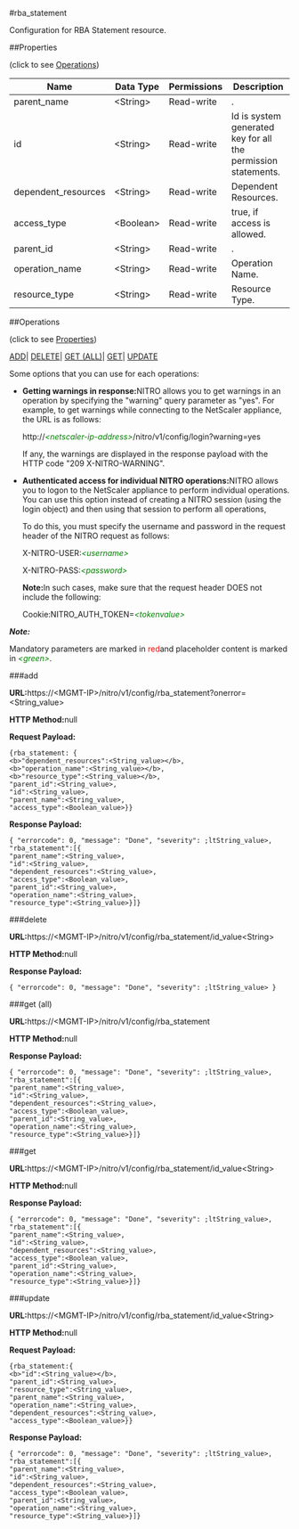 #rba_statement

Configuration for RBA Statement resource.


##Properties 
<span>(click to see [Operations](#opera))</span>


<table><thead><tr><th>Name</th><th>Data Type</th><th>Permissions</th><th>Description</th></tr></thead><tbody><tr><td>parent_name</td><td>&lt;String></td><td>Read-write</td><td>.</td></tr><tr><td>id</td><td>&lt;String></td><td>Read-write</td><td>Id is system generated key for all the permission statements.</td></tr><tr><td>dependent_resources</td><td>&lt;String></td><td>Read-write</td><td>Dependent Resources.</td></tr><tr><td>access_type</td><td>&lt;Boolean></td><td>Read-write</td><td>true, if access is allowed.</td></tr><tr><td>parent_id</td><td>&lt;String></td><td>Read-write</td><td>.</td></tr><tr><td>operation_name</td><td>&lt;String></td><td>Read-write</td><td>Operation Name.</td></tr><tr><td>resource_type</td><td>&lt;String></td><td>Read-write</td><td>Resource Type.</td></tr></tbody></table>
##Operations 
<span>(click to see [Properties](#prope))</span>


[ADD]()| [DELETE](#d)| [GET (ALL)](#get-)| [GET]()| [UPDATE](#u)


Some options that you can use for each operations:
<ul><li><p><b>Getting warnings in response:</b>NITRO allows you to get warnings in an operation by specifying the "warning" query parameter as "yes". For example, to get warnings while connecting to the NetScaler appliance, the URL is as follows:</p><p>http://<span style="color:green;font-style:italic;">&lt;netscaler-ip-address&gt;</span>/nitro/v1/config/login?warning=yes</p><p>If any, the warnings are displayed in the response payload with the HTTP code "209 X-NITRO-WARNING".</p></li><li><p><b>Authenticated access for individual NITRO operations:</b>NITRO allows you to logon to the NetScaler appliance to perform individual operations. You can use this option instead of creating a NITRO session (using the login object) and then using that session to perform all operations,</p><p>To do this, you must specify the username and password in the request header of the NITRO request as follows:</p><p>X-NITRO-USER:<span style="color:green;font-style:italic;">&lt;username&gt;</span></p><p>X-NITRO-PASS:<span style="color:green;font-style:italic;">&lt;password&gt;</span></p><p><b>Note:</b>In such cases, make sure that the request header DOES not include the following:</p><p>Cookie:NITRO_AUTH_TOKEN=<span style="color:green;font-style:italic;">&lt;tokenvalue&gt;</span></p></li></ul>



***Note:*** 
Mandatory parameters are marked in <span style="color:#FF0000;">red</span>and placeholder content is marked in <span style="color:green;font-style:italic">&lt;green&gt;</span>.

###add



<b>URL:</b>https://&lt;MGMT-IP&gt;/nitro/v1/config/rba_statement?onerror=&lt;String_value&gt;
<b>HTTP Method:</b>null
<b>Request Payload: </b>```{rba_statement: {<b>"dependent_resources":<String_value></b>,<b>"operation_name":<String_value></b>,<b>"resource_type":<String_value></b>,"parent_id":<String_value>,"id":<String_value>,"parent_name":<String_value>,"access_type":<Boolean_value>}}```
<b>Response Payload: </b>```{ "errorcode": 0, "message": "Done", "severity": ;ltString_value>, "rba_statement":[{"parent_name":<String_value>,"id":<String_value>,"dependent_resources":<String_value>,"access_type":<Boolean_value>,"parent_id":<String_value>,"operation_name":<String_value>,"resource_type":<String_value>}]}```



###delete



<b>URL:</b>https://&lt;MGMT-IP&gt;/nitro/v1/config/rba_statement/id_value&lt;String&gt;
<b>HTTP Method:</b>null
<b>Response Payload: </b>```{ "errorcode": 0, "message": "Done", "severity": ;ltString_value> }```



###get (all)



<b>URL:</b>https://&lt;MGMT-IP&gt;/nitro/v1/config/rba_statement
<b>HTTP Method:</b>null
<b>Response Payload: </b>```{ "errorcode": 0, "message": "Done", "severity": ;ltString_value>, "rba_statement":[{"parent_name":<String_value>,"id":<String_value>,"dependent_resources":<String_value>,"access_type":<Boolean_value>,"parent_id":<String_value>,"operation_name":<String_value>,"resource_type":<String_value>}]}```



###get



<b>URL:</b>https://&lt;MGMT-IP&gt;/nitro/v1/config/rba_statement/id_value&lt;String&gt;
<b>HTTP Method:</b>null
<b>Response Payload: </b>```{ "errorcode": 0, "message": "Done", "severity": ;ltString_value>, "rba_statement":[{"parent_name":<String_value>,"id":<String_value>,"dependent_resources":<String_value>,"access_type":<Boolean_value>,"parent_id":<String_value>,"operation_name":<String_value>,"resource_type":<String_value>}]}```



###update



<b>URL:</b>https://&lt;MGMT-IP&gt;/nitro/v1/config/rba_statement/id_value&lt;String&gt;
<b>HTTP Method:</b>null
<b>Request Payload: </b>```{rba_statement:{<b>"id":<String_value></b>,"parent_id":<String_value>,"resource_type":<String_value>,"parent_name":<String_value>,"operation_name":<String_value>,"dependent_resources":<String_value>,"access_type":<Boolean_value>}}```
<b>Response Payload: </b>```{ "errorcode": 0, "message": "Done", "severity": ;ltString_value>, "rba_statement":[{"parent_name":<String_value>,"id":<String_value>,"dependent_resources":<String_value>,"access_type":<Boolean_value>,"parent_id":<String_value>,"operation_name":<String_value>,"resource_type":<String_value>}]}```



